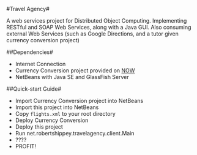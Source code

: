 #Travel Agency#

A web services project for Distributed Object Computing. Implementing RESTful and SOAP Web Services, along with a Java GUI. Also consuming external Web Services (such as Google Directions, and a tutor given currency conversion project)

##Dependencies#

 * Internet Connection
 * Currency Conversion project provided on [NOW](http://now.ntu.ac.uk)
 * NetBeans with Java SE and GlassFish Server

##Quick-start Guide#

 * Import Currency Conversion project into NetBeans
 * Import this project into NetBeans
 * Copy `flights.xml` to your root directory
 * Deploy Currency Conversion
 * Deploy this project
 * Run net.robertshippey.travelagency.client.Main
 * ????
 * PROFIT!
